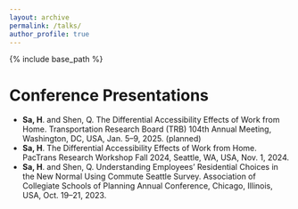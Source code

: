 ```yaml
---
layout: archive
permalink: /talks/
author_profile: true
---
```

{% include base_path %}

# Conference Presentations
* **Sa, H**. and Shen, Q. The Differential Accessibility Effects of Work from Home. Transportation Research Board (TRB) 104th Annual Meeting, Washington, DC, USA, Jan. 5–9, 2025. (planned)
* **Sa, H**. The Differential Accessibility Effects of Work from Home. PacTrans Research Workshop Fall 2024, Seattle, WA, USA, Nov. 1, 2024.
* **Sa, H**. and Shen, Q. Understanding Employees’ Residential Choices in the New Normal Using Commute Seattle Survey. Association of Collegiate Schools of Planning Annual Conference, Chicago, Illinois, USA, Oct. 19–21, 2023.

